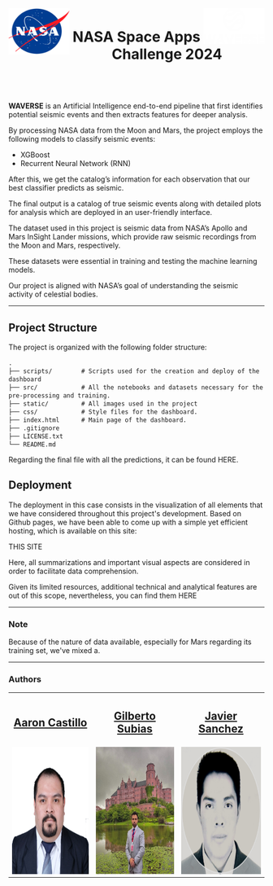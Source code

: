 <img align="left" src="static/logo/nasa_logo.png" width="120 px" height="90 px"> 
<img align="right" src="static/logo/waverse_logo.png" width="120 px" height="70 px">
<h1> <p align="center">NASA Space Apps Challenge 2024</p> </h1> 

<br>
<br>

**WAVERSE** is an Artificial Intelligence end-to-end pipeline that first identifies potential seismic events and then extracts features for deeper analysis.
			
By processing NASA data from the Moon and Mars, the project employs the following models to classify seismic events:

- XGBoost 
- Recurrent Neural Network (RNN)

After this, we get the catalog’s information for each observation that our best classifier predicts as seismic.
			
The final output is a catalog of true seismic events along with detailed plots for analysis which are deployed in an user-friendly interface.

The dataset used in this project is seismic data from NASA’s Apollo and Mars InSight Lander missions, which provide raw seismic recordings from the Moon and Mars, respectively. 

These datasets were essential in training and testing the machine learning models. 

Our project is aligned with NASA’s goal of understanding the seismic activity of celestial bodies.

----
## Project Structure

The project is organized with the following folder structure:

```
.
├── scripts/        # Scripts used for the creation and deploy of the dashboard
├── src/            # All the notebooks and datasets necessary for the pre-processing and training.
├── static/         # All images used in the project
├── css/            # Style files for the dashboard.
├── index.html      # Main page of the dashboard. 
├── .gitignore
├── LICENSE.txt
└── README.md
```

Regarding the final file with all the predictions, it can be found HERE. 

## Deployment

The deployment in this case consists in the visualization of all elements that we have considered throughout this project's development. Based on Github pages, we have been able to come up with a simple yet efficient hosting, which is available on this site:

THIS SITE 

Here, all summarizations and important visual aspects are considered in order to facilitate data comprehension.

Given its limited resources, additional technical and analytical features are out of this scope, nevertheless, you can find them HERE 

----
### **Note**
Because of the nature of data available, especially for Mars regarding its training set, we've mixed a.

----
### **Authors**

<center>			
	<table>
               <tr>
                   <th><h2><a href="https://www.linkedin.com/in/amcm329/">Aaron Castillo</a></h2></th>
                   <th><h2><a href="https://www.linkedin.com/in/gilberto-s-a64757121/">Gilberto Subias</a></h2></th>
                   <th><h2><a href="https://www.linkedin.com/in/javier-amiel-irais-s%C3%A1nchez-silva-86a309167/">Javier Sanchez</a></h2></th>
               </tr>
               <tr>
	           <td> <img src="static/team/Aaron_Castillo.jpg" width="250 px" height="250 px"> </td>
                   <td> <img src="static/team/Gilberto_Subias_Garcia.jpeg" width="250 px" height="250 px"> </td>
                   <td> <img src="static/team/Javier_Sanchez.png" width="250 px" height="250 px"> </td>
               </tr>	   
        </table>			
</center>
